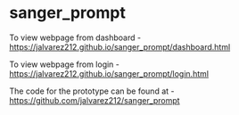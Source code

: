 # sanger_prompt

To view webpage from dashboard -  https://jalvarez212.github.io/sanger_prompt/dashboard.html

To view webpage from login - https://jalvarez212.github.io/sanger_prompt/login.html

The code for the prototype can be found at - https://github.com/jalvarez212/sanger_prompt


